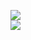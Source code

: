 [![](https://img.shields.io/badge/Made%20With-Github%20Spray-lightgrey.svg?style=for-the-badge&logo=github)](https://github.com/Annihil/github-spray#30123)  
[![](https://i.imgur.com/2DrTn0Z.gif)](https://github.com/Annihil/github-spray)